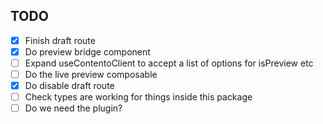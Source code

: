 ## TODO

- [x] Finish draft route
- [x] Do preview bridge component
- [ ] Expand useContentoClient to accept a list of options for isPreview etc
- [ ] Do the live preview composable
- [x] Do disable draft route
- [ ] Check types are working for things inside this package
- [ ] Do we need the plugin?
